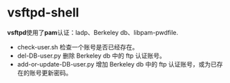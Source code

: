 # vsftpd-shell

**vsftpd**使用了**pam**认证：ladp、Berkeley db、libpam-pwdfile.

* check-user.sh 检查一个账号是否已经存在。
* del-DB-user.py 删除 Berkeley db 中的 ftp 认证账号。
* add-or-update-DB-user.py 增加 Berkeley db 中的 ftp 认证账号，或为已存在的账号更新密码。
